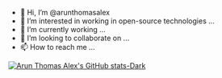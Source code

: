 - 👋 Hi, I’m @arunthomasalex
- 👀 I’m interested in working in open-source technologies ...
- 🌱 I’m currently working ...
- 💞️ I’m looking to collaborate on ...
- 📫 How to reach me ...

<!---
arunthomasalex/arunthomasalex is a ✨ special ✨ repository because its `README.md` (this file) appears on your GitHub profile.
You can click the Preview link to take a look at your changes.
--->

[![Arun Thomas Alex's GitHub stats-Dark](https://github-readme-stats.vercel.app/api?username=arunthomasalex&show_icons=true&theme=transparent)](https://github.com/anuraghazra/github-readme-stats#gh-dark-mode-only)
